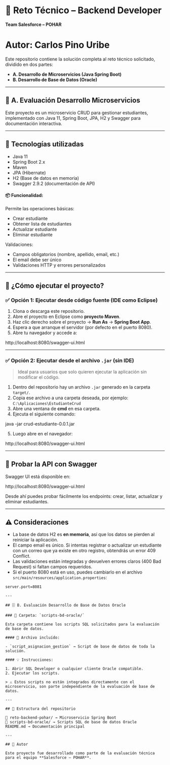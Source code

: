 # 🧪 Reto Técnico – Backend Developer  
**Team Salesforce – POHAR**
# Autor: Carlos Pino Uribe

Este repositorio contiene la solución completa al reto técnico solicitado, dividido en dos partes:

- **A. Desarrollo de Microservicios (Java Spring Boot)**
- **B. Desarrollo de Base de Datos (Oracle)**

---

## 🧩 A. Evaluación Desarrollo Microservicios
Este proyecto es un microservicio CRUD para gestionar estudiantes, implementado con Java 11, Spring Boot, JPA, H2 y Swagger para documentación interactiva.

---

## 🚀 Tecnologías utilizadas

- Java 11
- Spring Boot 2.x
- Maven
- JPA (Hibernate)
- H2 (Base de datos en memoria)
- Swagger 2.9.2 (documentación de API)

#### 📦 Funcionalidad:
Permite las operaciones básicas:
- Crear estudiante
- Obtener lista de estudiantes
- Actualizar estudiante
- Eliminar estudiante

Validaciones:
- Campos obligatorios (nombre, apellido, email, etc.)
- El email debe ser único
- Validaciones HTTP y errores personalizados

---

## 🔧 ¿Cómo ejecutar el proyecto?

### ✅ Opción 1: Ejecutar desde código fuente (IDE como Eclipse)

1. Clona o descarga este repositorio.
2. Abre el proyecto en Eclipse como **proyecto Maven**.
3. Haz clic derecho sobre el proyecto → **Run As** → **Spring Boot App**.
4. Espera a que arranque el servidor (por defecto en el puerto 8080).
5. Abre tu navegador y accede a:

http://localhost:8080/swagger-ui.html

---

### ✅ Opción 2: Ejecutar desde el archivo `.jar` (sin IDE)

> Ideal para usuarios que solo quieren ejecutar la aplicación sin modificar el código.

1. Dentro del repositorio hay un archivo `.jar` generado en la carpeta `target/`.
2. Copia ese archivo a una carpeta deseada, por ejemplo: `C:\Aplicaciones\EstudianteCrud`
3. Abre una ventana de **cmd** en esa carpeta.
4. Ejecuta el siguiente comando:

java -jar crud-estudiante-0.0.1.jar

5. Luego abre en el navegador:

http://localhost:8080/swagger-ui.html

---

## 🧪 Probar la API con Swagger

Swagger UI está disponible en:

http://localhost:8080/swagger-ui.html

Desde ahí puedes probar fácilmente los endpoints: crear, listar, actualizar y eliminar estudiantes.

---

## ⚠️ Consideraciones

- La base de datos H2 es **en memoria**, así que los datos se pierden al reiniciar la aplicación.
- El campo email es único. Si intentas registrar o actualizar un estudiante con un correo que ya existe en otro registro, obtendrás un error 409 Conflict.
- Las validaciones están integradas y devuelven errores claros (400 Bad Request) si faltan campos requeridos.
- Si el puerto 8080 está en uso, puedes cambiarlo en el archivo `src/main/resources/application.properties`:

```properties
server.port=8081

---

## 🗄️ B. Evaluación Desarrollo de Base de Datos Oracle

### 📂 Carpeta: `scripts-bd-oracle/`

Esta carpeta contiene los scripts SQL solicitados para la evaluación de base de datos.

#### 📁 Archivo incluído:

- `script_asignacion_gestion` → Script de base de datos de toda la solución.

#### 💡 Instrucciones:

1. Abrir SQL Developer o cualquier cliente Oracle compatible.
2. Ejecutar los scripts.

> ⚠️ Estos scripts no están integrados directamente con el microservicio, son parte independiente de la evaluación de base de datos.

---

## 📁 Estructura del repositorio

📁 reto-backend-pohar/ → Microservicio Spring Boot
📁 scripts-bd-oracle/ → Scripts SQL de base de datos Oracle
README.md → Documentación principal

---

## 👤 Autor

Este proyecto fue desarrollado como parte de la evaluación técnica para el equipo **Salesforce – POHAR**.
